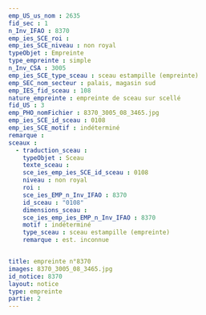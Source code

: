```yaml
---
emp_US_us_nom : 2635
fid_sec : 1
n_Inv_IFAO : 8370
emp_ies_SCE_roi : 
emp_ies_SCE_niveau : non royal
typeObjet : Empreinte
type_empreinte : simple
n_Inv_CSA : 3005
emp_ies_SCE_type_sceau : sceau estampille (empreinte)
emp_SEC_nom_secteur : palais, magasin sud
emp_IES_fid_sceau : 108
nature_empreinte : empreinte de sceau sur scellé
fid_US : 3
emp_PHO_nomFichier : 8370_3005_08_3465.jpg
emp_ies_SCE_id_sceau : 0108
emp_ies_SCE_motif : indéterminé
remarque : 
sceaux :
  - traduction_sceau : 
    typeObjet : Sceau
    texte_sceau : 
    sce_ies_emp_ies_SCE_id_sceau : 0108
    niveau : non royal
    roi : 
    sce_ies_EMP_n_Inv_IFAO : 8370
    id_sceau : "0108"
    dimensions_sceau : 
    sce_ies_emp_ies_EMP_n_Inv_IFAO : 8370
    motif : indéterminé
    type_sceau : sceau estampille (empreinte)
    remarque : est. inconnue


title: empreinte n°8370
images: 8370_3005_08_3465.jpg
id_notice: 8370
layout: notice
type: empreinte
partie: 2
---
```

